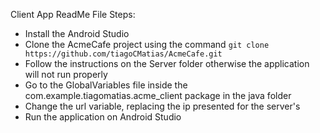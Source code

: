 Client App ReadMe File
Steps:
- Install the Android Studio
- Clone the AcmeCafe project using the command `git clone https://github.com/tiagoCMatias/AcmeCafe.git`
- Follow the instructions on the Server folder otherwise the application will not run properly
- Go to the GlobalVariables file inside the com.example.tiagomatias.acme_client package in the java folder
- Change the url variable, replacing the ip presented for the server's
- Run the application on Android Studio
